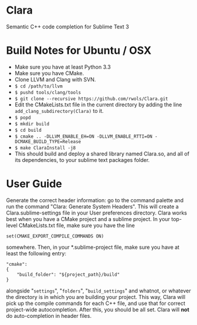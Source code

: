 # Clara
Semantic C++ code completion for Sublime Text 3

# Build Notes for Ubuntu / OSX
* Make sure you have at least Python 3.3
* Make sure you have CMake.
* Clone LLVM and Clang with SVN.
* `$ cd /path/to/llvm`
* `$ pushd tools/clang/tools`
* `$ git clone --recursive https://github.com/rwols/Clara.git`
* Edit the CMakeLists.txt file in the current directory by adding the line 
  `add_clang_subdirectory(Clara)` to it.
* `$ popd`
* `$ mkdir build`
* `$ cd build`
* `$ cmake .. -DLLVM_ENABLE_EH=ON -DLLVM_ENABLE_RTTI=ON -DCMAKE_BUILD_TYPE=Release`
* `$ make ClaraInstall -j8` 
* This should build and deploy a shared library named Clara.so, and all of its
  dependencies, to your sublime text packages folder.

# User Guide
Generate the correct header information: go to the command palette and run the 
command "Clara: Generate System Headers". This will create a 
Clara.sublime-settings file in your User preferences directory. Clara works best
when you have a CMake project and a sublime project. In your top-level 
CMakeLists.txt file, make sure you have the line

    set(CMAKE_EXPORT_COMPILE_COMMANDS ON)

somewhere. Then, in your *.sublime-project file, make sure you have at least the
following entry:

	"cmake":
	{
		"build_folder": "${project_path}/build"
	}

alongside "`settings`", "`folders`", "`build_settings`" and whatnot, or whatever
the directory is in which you are building your project. This way, Clara will 
pick up the compile commands for each C++ file, and use that for correct 
project-wide autocompletion. After this, you should be all set. Clara will 
**not** do auto-completion in header files.
